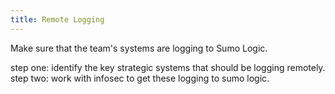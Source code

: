 ```yaml
---
title: Remote Logging
---
```


Make sure that the team's systems are logging to Sumo Logic.

step one: identify the key strategic systems that should be logging remotely.
step two: work with infosec to get these logging to sumo logic.
